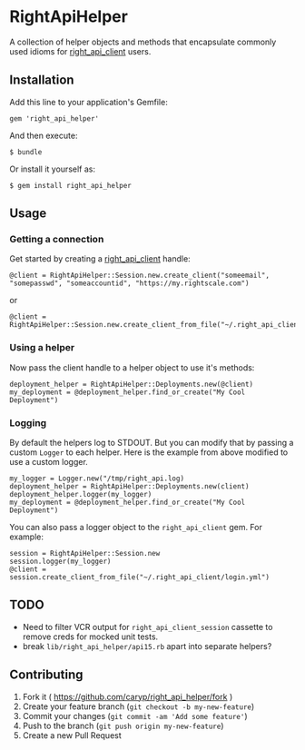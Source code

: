 # RightApiHelper

A collection of helper objects and methods that encapsulate commonly used idioms for [right_api_client](https://github.com/rightscale/right_api_client) users.

## Installation

Add this line to your application's Gemfile:

    gem 'right_api_helper'

And then execute:

    $ bundle

Or install it yourself as:

    $ gem install right_api_helper

## Usage


### Getting a connection

Get started by creating a [right_api_client](https://github.com/rightscale/right_api_client) handle:

    @client = RightApiHelper::Session.new.create_client("someemail", "somepasswd", "someaccountid", "https://my.rightscale.com")

or

    @client = RightApiHelper::Session.new.create_client_from_file("~/.right_api_client/login.yml")

### Using a helper

Now pass the client handle to a helper object to use it's methods:

    deployment_helper = RightApiHelper::Deployments.new(@client)
    my_deployment = @deployment_helper.find_or_create("My Cool Deployment")

### Logging

By default the helpers log to STDOUT.  But you can modify that by passing a custom `Logger` to each helper.  Here is the example from above modified to use a custom logger.

    my_logger = Logger.new("/tmp/right_api.log)
    deployment_helper = RightApiHelper::Deployments.new(client)
    deployment_helper.logger(my_logger)
    my_deployment = @deployment_helper.find_or_create("My Cool Deployment")

You can also pass a logger object to the `right_api_client` gem. For example:

    session = RightApiHelper::Session.new
    session.logger(my_logger)
    @client = session.create_client_from_file("~/.right_api_client/login.yml")


## TODO

* Need to filter VCR output for `right_api_client_session` cassette to remove creds for mocked unit tests.
* break `lib/right_api_helper/api15.rb` apart into separate helpers?

## Contributing

1. Fork it ( https://github.com/caryp/right_api_helper/fork )
2. Create your feature branch (`git checkout -b my-new-feature`)
3. Commit your changes (`git commit -am 'Add some feature'`)
4. Push to the branch (`git push origin my-new-feature`)
5. Create a new Pull Request
